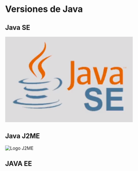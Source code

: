 # Versiones de Java

## Java SE

![Logo SE](Imagenes/JAVASE.PNG)

## Java J2ME
![Logo J2ME](https://erickcion.files.wordpress.com/2010/08/logo_j2me.png)

## JAVA EE
